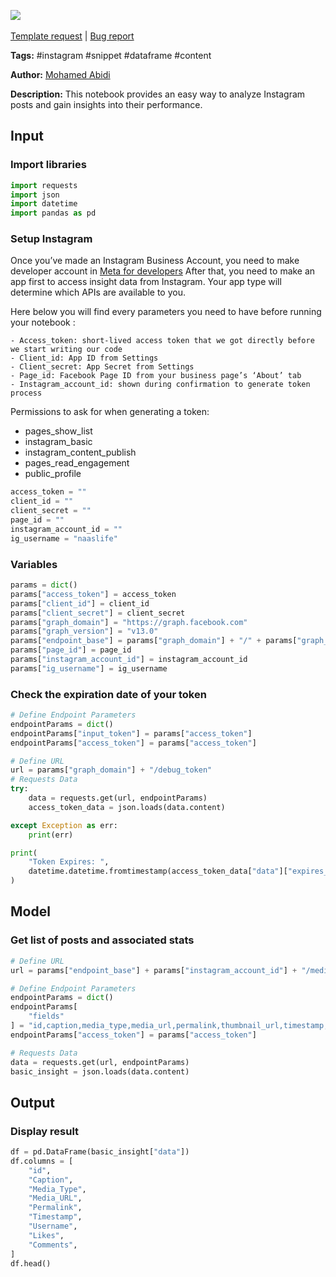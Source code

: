 <a href="https://app.naas.ai/user-redirect/naas/downloader?url=https://raw.githubusercontent.com/jupyter-naas/awesome-notebooks/master/Instagram/Instagram_Get_stats_from_posts.ipynb" target="_parent"><img src="https://naasai-public.s3.eu-west-3.amazonaws.com/open_in_naas.svg"/></a><br><br><a href="https://github.com/jupyter-naas/awesome-notebooks/issues/new?assignees=&labels=&template=template-request.md&title=Tool+-+Action+of+the+notebook+">Template request</a> | <a href="https://github.com/jupyter-naas/awesome-notebooks/issues/new?assignees=&labels=bug&template=bug_report.md&title=Instagram+-+Get+stats+from+posts:+Error+short+description">Bug report</a>

**Tags:** #instagram #snippet #dataframe #content

**Author:** [Mohamed Abidi](https://www.linkedin.com/in/mohamed-abidi-919505192/)

**Description:** This notebook provides an easy way to analyze Instagram posts and gain insights into their performance.

## Input

### Import libraries


```python
import requests
import json
import datetime
import pandas as pd
```

### Setup Instagram 
Once you’ve made an Instagram Business Account, you need to make developer account in [Meta for developers](https://developers.facebook.com/)
After that, you need to make an app first to access insight data from Instagram. Your app type will determine which APIs are available to you.

Here below you will find every parameters you need to have before running your notebook : 

    - Access_token: short-lived access token that we got directly before we start writing our code
    - Client_id: App ID from Settings
    - Client_secret: App Secret from Settings
    - Page_id: Facebook Page ID from your business page’s ‘About’ tab
    - Instagram_account_id: shown during confirmation to generate token process
    
Permissions to ask for when generating a token:
- pages_show_list
- instagram_basic
- instagram_content_publish
- pages_read_engagement
- public_profile


```python
access_token = ""
client_id = ""
client_secret = ""
page_id = ""
instagram_account_id = ""
ig_username = "naaslife"
```

### Variables


```python
params = dict()
params["access_token"] = access_token
params["client_id"] = client_id
params["client_secret"] = client_secret
params["graph_domain"] = "https://graph.facebook.com"
params["graph_version"] = "v13.0"
params["endpoint_base"] = params["graph_domain"] + "/" + params["graph_version"] + "/"
params["page_id"] = page_id
params["instagram_account_id"] = instagram_account_id
params["ig_username"] = ig_username
```

### Check the expiration date of your token


```python
# Define Endpoint Parameters
endpointParams = dict()
endpointParams["input_token"] = params["access_token"]
endpointParams["access_token"] = params["access_token"]

# Define URL
url = params["graph_domain"] + "/debug_token"
# Requests Data
try:
    data = requests.get(url, endpointParams)
    access_token_data = json.loads(data.content)

except Exception as err:
    print(err)

print(
    "Token Expires: ",
    datetime.datetime.fromtimestamp(access_token_data["data"]["expires_at"]),
)
```

## Model

### Get list of posts and associated stats


```python
# Define URL
url = params["endpoint_base"] + params["instagram_account_id"] + "/media"

# Define Endpoint Parameters
endpointParams = dict()
endpointParams[
    "fields"
] = "id,caption,media_type,media_url,permalink,thumbnail_url,timestamp,username,like_count,comments_count"
endpointParams["access_token"] = params["access_token"]

# Requests Data
data = requests.get(url, endpointParams)
basic_insight = json.loads(data.content)
```

## Output

### Display result


```python
df = pd.DataFrame(basic_insight["data"])
df.columns = [
    "id",
    "Caption",
    "Media_Type",
    "Media_URL",
    "Permalink",
    "Timestamp",
    "Username",
    "Likes",
    "Comments",
]
df.head()
```
